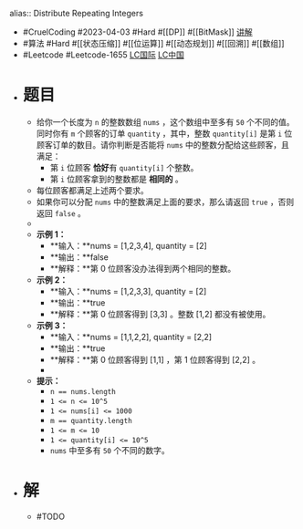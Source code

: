 alias:: Distribute Repeating Integers
- #CruelCoding #2023-04-03 #Hard #[[DP]] #[[BitMask]] [讲解](https://youtu.be/QExAjpLz20M)
- #算法 #Hard #[[状态压缩]] #[[位运算]] #[[动态规划]] #[[回溯]] #[[数组]]
- #Leetcode #Leetcode-1655 [LC国际](https://leetcode.com/problems/distribute-repeating-integers/) [LC中国](https://leetcode.cn/problems/distribute-repeating-integers/)
- # 题目
	- 给你一个长度为 `n` 的整数数组 `nums` ，这个数组中至多有 `50` 个不同的值。同时你有 `m` 个顾客的订单 `quantity` ，其中，整数 `quantity[i]` 是第 `i` 位顾客订单的数目。请你判断是否能将 `nums` 中的整数分配给这些顾客，且满足：
		- 第 `i` 位顾客 **恰好**有 `quantity[i]` 个整数。
		- 第 `i` 位顾客拿到的整数都是 **相同的** 。
	- 每位顾客都满足上述两个要求。
	- 如果你可以分配 `nums` 中的整数满足上面的要求，那么请返回 `true` ，否则返回 `false` 。
	-
	- **示例 1：**
		- **输入：**nums = [1,2,3,4], quantity = [2]
		- **输出：**false
		- **解释：**第 0 位顾客没办法得到两个相同的整数。
	- **示例 2：**
		- **输入：**nums = [1,2,3,3], quantity = [2]
		- **输出：**true
		- **解释：**第 0 位顾客得到 [3,3] 。整数 [1,2] 都没有被使用。
	- **示例 3：**
		- **输入：**nums = [1,1,2,2], quantity = [2,2]
		- **输出：**true
		- **解释：**第 0 位顾客得到 [1,1] ，第 1 位顾客得到 [2,2] 。
		-
	- **提示：**
		- `n == nums.length`
		- `1 <= n <= 10^5`
		- `1 <= nums[i] <= 1000`
		- `m == quantity.length`
		- `1 <= m <= 10`
		- `1 <= quantity[i] <= 10^5`
		- `nums` 中至多有 `50` 个不同的数字。
- # 解
	- #TODO